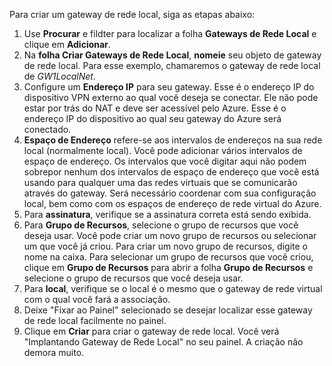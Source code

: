 Para criar um gateway de rede local, siga as etapas abaixo:

1. Use **Procurar** e fildter para localizar a folha **Gateways de Rede Local** e clique em **Adicionar**.
2. Na **folha Criar Gateways de Rede Local**, **nomeie** seu objeto de gateway de rede local. Para esse exemplo, chamaremos o gateway de rede local de *GW1LocalNet*.
3. Configure um **Endereço IP** para seu gateway. Esse é o endereço IP do dispositivo VPN externo ao qual você deseja se conectar. Ele não pode estar por trás do NAT e deve ser acessível pelo Azure. Esse é o endereço IP do dispositivo ao qual seu gateway do Azure será conectado.
4. **Espaço de Endereço** refere-se aos intervalos de endereços na sua rede local (normalmente local). Você pode adicionar vários intervalos de espaço de endereço. Os intervalos que você digitar aqui não podem sobrepor nenhum dos intervalos de espaço de endereço que você está usando para qualquer uma das redes virtuais que se comunicarão através do gateway. Será necessário coordenar com sua configuração local, bem como com os espaços de endereço de rede virtual do Azure. 
5. Para **assinatura**, verifique se a assinatura correta está sendo exibida.
6. Para **Grupo de Recursos**, selecione o grupo de recursos que você deseja usar. Você pode criar um novo grupo de recursos ou selecionar um que você já criou. Para criar um novo grupo de recursos, digite o nome na caixa. Para selecionar um grupo de recursos que você criou, clique em **Grupo de Recursos** para abrir a folha **Grupo de Recursos** e selecione o grupo de recursos que você deseja usar.
7. Para **local**, verifique se o local é o mesmo que o gateway de rede virtual com o qual você fará a associação.
8. Deixe "Fixar ao Painel" selecionado se desejar localizar esse gateway de rede local facilmente no painel.
9. Clique em **Criar** para criar o gateway de rede local. Você verá "Implantando Gateway de Rede Local" no seu painel. A criação não demora muito.

<!---HONumber=AcomDC_0107_2016-->